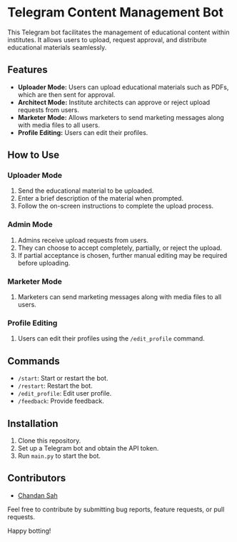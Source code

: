 # Telegram Content Management Bot

This Telegram bot facilitates the management of educational content within institutes. It allows users to upload, request approval, and distribute educational materials seamlessly.

## Features

- **Uploader Mode:** Users can upload educational materials such as PDFs, which are then sent for approval.
- **Architect Mode:** Institute architects can approve or reject upload requests from users.
- **Marketer Mode:** Allows marketers to send marketing messages along with media files to all users.
- **Profile Editing:** Users can edit their profiles.

## How to Use

### Uploader Mode

1. Send the educational material to be uploaded.
2. Enter a brief description of the material when prompted.
3. Follow the on-screen instructions to complete the upload process.

### Admin Mode

1. Admins receive upload requests from users.
2. They can choose to accept completely, partially, or reject the upload.
3. If partial acceptance is chosen, further manual editing may be required before uploading.

### Marketer Mode

1. Marketers can send marketing messages along with media files to all users.

### Profile Editing

1. Users can edit their profiles using the `/edit_profile` command.

## Commands

- `/start`: Start or restart the bot.
- `/restart`: Restart the bot.
- `/edit_profile`: Edit user profile.
- `/feedback`: Provide feedback.

## Installation

1. Clone this repository.
2. Set up a Telegram bot and obtain the API token.
3. Run `main.py` to start the bot.

## Contributors

- [Chandan Sah](https://github.com/chandan22140)

Feel free to contribute by submitting bug reports, feature requests, or pull requests.

Happy botting!
